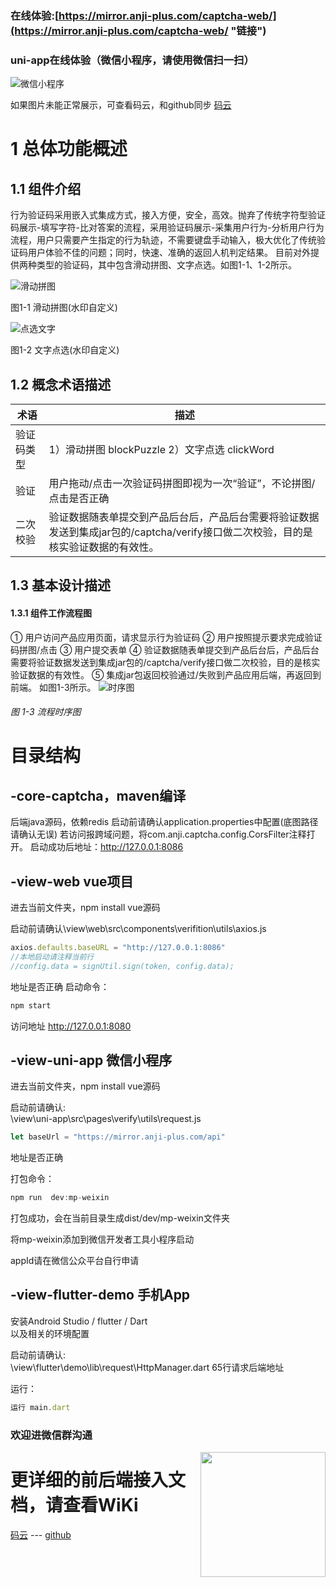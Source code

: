 ### 在线体验:[https://mirror.anji-plus.com/captcha-web/](https://mirror.anji-plus.com/captcha-web/ "链接")
### uni-app在线体验（微信小程序，请使用微信扫一扫）
![微信小程序](https://mirror.anji-plus.com/captcha-web/static/8cm.jpg "微信小程序")

如果图片未能正常展示，可查看码云，和github同步 [码云]( https://gitee.com/anji-plus/captcha "码云")

# 1 总体功能概述
## 1.1 组件介绍
 行为验证码采用嵌入式集成方式，接入方便，安全，高效。抛弃了传统字符型验证码展示-填写字符-比对答案的流程，采用验证码展示-采集用户行为-分析用户行为流程，用户只需要产生指定的行为轨迹，不需要键盘手动输入，极大优化了传统验证码用户体验不佳的问题；同时，快速、准确的返回人机判定结果。
 目前对外提供两种类型的验证码，其中包含滑动拼图、文字点选。如图1-1、1-2所示。
 

 
![滑动拼图](https://mirror.anji-plus.com/captcha-web/static/blockPuzzle.png "滑动拼图")

 图1-1 滑动拼图(水印自定义)
 
![点选文字](https://mirror.anji-plus.com/captcha-web/static/clickWord.png "点选文字")

 图1-2 文字点选(水印自定义)

## 1.2 概念术语描述
| 术语  | 描述  |
| ------------ | ------------ |
|  验证码类型 | 1）滑动拼图 blockPuzzle  2）文字点选 clickWord|
| 验证  |  用户拖动/点击一次验证码拼图即视为一次“验证”，不论拼图/点击是否正确 |
| 二次校验  | 验证数据随表单提交到产品后台后，产品后台需要将验证数据发送到集成jar包的/captcha/verify接口做二次校验，目的是核实验证数据的有效性。  |

## 1.3 基本设计描述
#### 1.3.1 组件工作流程图
①	用户访问产品应用页面，请求显示行为验证码
②	用户按照提示要求完成验证码拼图/点击
③	用户提交表单
④	验证数据随表单提交到产品后台后，产品后台需要将验证数据发送到集成jar包的/captcha/verify接口做二次校验，目的是核实验证数据的有效性。
⑤	集成jar包返回校验通过/失败到产品应用后端，再返回到前端。
如图1-3所示。
![时序图](https://mirror.anji-plus.com/captcha-web/static/shixu.png "时序图")
###### 图 1-3 流程时序图

# 目录结构

## -core-captcha，maven编译
后端java源码，依赖redis
启动前请确认application.properties中配置(底图路径请确认无误)
若访问报跨域问题，将com.anji.captcha.config.CorsFilter注释打开。
启动成功后地址：http://127.0.0.1:8086

## -view-web vue项目
进去当前文件夹，npm install
vue源码

启动前请确认\view\web\src\components\verifition\utils\axios.js
```javascript
axios.defaults.baseURL = "http://127.0.0.1:8086"
//本地启动请注释当前行
//config.data = signUtil.sign(token, config.data);
```
地址是否正确
启动命令：
```javascript
npm start
```
访问地址
http://127.0.0.1:8080

## -view-uni-app 微信小程序
进去当前文件夹，npm install
vue源码

启动前请确认:<br>
\view\uni-app\src\pages\verify\utils\request.js 

```javascript
let baseUrl = "https://mirror.anji-plus.com/api"
```
地址是否正确

打包命令：
```javascript
npm run  dev:mp-weixin
```
打包成功，会在当前目录生成dist/dev/mp-weixin文件夹

将mp-weixin添加到微信开发者工具小程序启动

appId请在微信公众平台自行申请


## -view-flutter-demo 手机App
安装Android Studio / flutter / Dart <br>
以及相关的环境配置

启动前请确认:<br>
\view\flutter\demo\lib\request\HttpManager.dart 65行请求后端地址<br>

运行：
```javascript
运行 main.dart
```


### 欢迎进微信群沟通
<img src="https://images.gitee.com/uploads/images/2020/0427/115449_cb19a9b0_1728982.jpeg" width = "200" height = "200" div align=right />

# 更详细的前后端接入文档，请查看WiKi


[码云](https://gitee.com/anji-plus/captcha/wikis/Home "码云") ---
[github](https://github.com/anji-plus/captcha/wiki "github")
